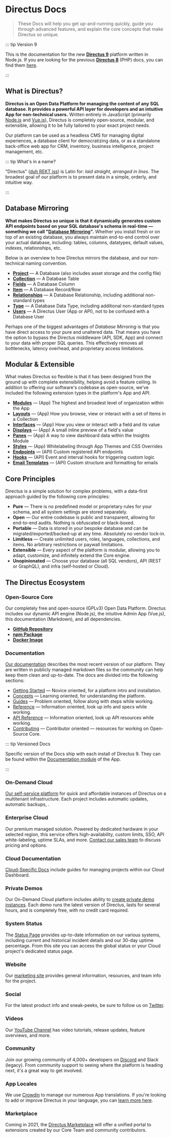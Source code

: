 # Directus Docs

> These Docs will help you get up-and-running quickly, guide you through advanced features, and explain the core
> concepts that make Directus so unique.

::: tip Version 9

This is the documentation for the new **[Directus 9](https://github.com/directus/directus)** platform written in
Node.js. If you are looking for the previous **[Directus 8](https://github.com/directus/v8-archive/releases/latest)**
(PHP) docs, you can find them [here](https://v8.docs.directus.io).

:::

## What is Directus?

**Directus is an Open Data Platform for managing the content of any SQL database. It provides a powerful API layer for
developers and an intuitive App for non-technical users.** Written entirely in JavaScript (primarily
[Node.js](https://nodejs.dev) and [Vue.js](https://vuejs.org)), Directus is completely open-source, modular, and
extensible, allowing it to be fully tailored to your exact project needs.

Our platform can be used as a headless CMS for managing digital experiences, a database client for democratizing data,
or as a standalone back-office web app for CRM, inventory, business intelligence, project management, etc.

::: tip What's in a name?

"Directus" ([duh REKT iss](http://audio.pronouncekiwi.com/Salli/Directus)) is Latin for: _laid straight, arranged in
lines_. The broadest goal of our platform is to present data in a simple, orderly, and intuitive way.

:::

## Database Mirroring

**What makes Directus so unique is that it dynamically generates custom API endpoints based on your SQL database's schema in real-time — something we
call "[Database Mirroring](/concepts/databases/#database-mirroring)".** Whether you install fresh or on top of an existing database, you always maintain end-to-end control over your actual database, including: tables, columns, datatypes, default values, indexes, relationships, etc.

Below is an overview to how Directus mirrors the database, and our non-technical naming convention.

* **[Project](/concepts/projects/)** — A Database (also includes asset storage and the config file)
* **[Collection](/concepts/collections/)** — A Database Table
* **[Fields](/concepts/fields/)** — A Database Column
* **[Item](/concepts/items/)** — A Database Record/Row
* **[Relationships](/concepts/relationships/)** — A Database Relationship, including additional non-standard types
* **[Type](/concepts/types/)** — A Database Data Type, including additional non-standard types
* **[Users](/concepts/users/)** — A Directus User (App or API), not to be confused with a Database User

Perhaps one of the biggest advantages of _Database Mirroring_ is that you have direct access to your pure and unaltered
data. That means you have the option to bypass the Directus middleware (API, SDK, App) and connect to your data with
proper SQL queries. This effectively removes all bottlenecks, latency overhead, and proprietary access limitations.

## Modular & Extensible

What makes Directus so flexible is that it has been designed from the ground up with complete extensibility, helping avoid a feature ceiling. In addition to offering our software's codebase as open-source, we've included the following extension types in the platform's App and API.

* **[Modules](/concepts/modules/)** — (App) The highest and broadest level of organization within the App
* **[Layouts](/concepts/layouts/)** — (App) How you browse, view or interact with a set of Items in a Collection
* **[Interfaces](/concepts/interfaces/)** — (App) How you view or interact with a field and its value
* **[Displays](/concepts/displays/)** — (App) A small inline preview of a field's value
* **[Panes](#)** — (App) A way to view dashboard data within the Insights Module
* **[Styles](/guides/styles/)** — (App) Whitelabeling through App Themes and CSS Overrides
* **[Endpoints](/guides/api-endpoints/)** — (API) Custom registered API endpoints
* **[Hooks](/guides/api-hooks/)** — (API) Event and interval hooks for triggering custom logic
* **[Email Templates](/guides/email-templates/)** — (API) Custom structure and formatting for emails

## Core Principles

Directus is a simple solution for complex problems, with a data-first approach guided by the following core principles:

- **Pure** — There is no predefined model or proprietary rules for your schema, and all system settings are stored
  separately.
- **Open** — Our entire codebase is public and transparent, allowing for end-to-end audits. Nothing is obfuscated or
  black-boxed.
- **Portable** — Data is stored in your bespoke database and can be migrated/exported/backed-up at any time. Absolutely
  no vendor lock-in.
- **Limitless** — Create unlimited users, roles, languages, collections, and items. No arbitrary restrictions or paywall
  limitations.
- **Extensible** — Every aspect of the platform is modular, allowing you to adapt, customize, and infinitely extend the
  Core engine.
- **Unopinionated** — Choose your database (all SQL vendors), API (REST or GraphQL), and infra (self-hosted or Cloud).

## The Directus Ecosystem

### Open-Source Core

Our completely free and open-source (GPLv3) Open Data Platform. Directus includes our dynamic API engine (Node.js), the
intuitive Admin App (Vue.js), this documentation (Markdown), and all dependencies.

- **[GitHub Repository](https://github.com/directus/directus)**
- **[npm Package](https://www.npmjs.com/package/directus)**
- **[Docker Image](https://hub.docker.com/r/directus/directus)**

### Documentation

[Our documentation](https://docs.directus.io) describes the most recent version of our platform. They are written in
publicly managed markdown files so the community can help keep them clean and up-to-date. The docs are divided into the
following sections:

- [Getting Started](/getting-started/introduction/) — Novice oriented, for a platform intro and installation.
- [Concepts](/concepts/activity/) — Learning oriented, for understanding the platform.
- [Guides](/guides/projects/) — Problem oriented, follow along with steps while working.
- [Reference](/reference/command-line-interface/) — Information oriented, look up info and specs while working.
- [API Reference](/reference/api/introduction/) — Information oriented, look up API resources while working.
- [Contributing](/contributing/introduction/) — Contributor oriented — resources for working on Open-Source Core.

::: tip Versioned Docs

Specific version of the Docs ship with each install of Directus 9. They can be found within the
[Documentation module](/concepts/application#documentation) of the App.

:::

### On-Demand Cloud

[Our self-service platform](https://directus.cloud) for quick and affordable instances of Directus on a multitenant
infrastructure. Each project includes automatic updates, automatic backups, .

### Enterprise Cloud

Our premium managed solution. Powered by dedicated hardware in your selected region, this service offers
high-availability, custom limits, SSO, API white-labeling, uptime SLAs, and more.
[Contact our sales team](https://directus.io/contact/) to discuss pricing and options.

### Cloud Documentation

[Cloud-Specific Docs](https://directus.cloud/docs) include guides for managing projects within our Cloud Dashboard.

### Private Demos

Our On-Demand Cloud platform includes ability to
[create private demo instances](https://directus.cloud/docs#creating-a-private-demo). Each demo runs the latest version
of Directus, lasts for several hours, and is completely free, with no credit card required.

### System Status

The [Status Page](https://status.directus.cloud) provides up-to-date information on our various systems, including
current and historical incident details and our 30-day uptime percentage. From this site you can access the global
status or your Cloud project's dedicated status page.

### Website

Our [marketing site](https://directus.io) provides general information, resources, and team info for the project.

### Social

For the latest product info and sneak-peeks, be sure to follow us on [Twitter](https://twitter.com/directus).

### Videos

Our [YouTube Channel](https://www.youtube.com/c/DirectusVideos) has video tutorials, release updates, feature overviews,
and more.

### Community

Join our growing community of 4,000+ developers on [Discord](https://directus.chat) and Slack (legacy). From community
support to seeing where the platform is heading next, it's a great way to get involved.

### App Locales

We use [Crowdin](https://locales.directus.io/) to manage our numerous App translations. If you're looking to add or
improve Directus in your language, you can [learn more here](/contributing/translations/).

### Marketplace

Coming in 2021, the [Directus Marketplace](https://directus.market/) will offer a unified portal to extensions created
by our Core Team and community contributors.
